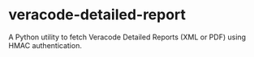 # veracode-detailed-report
A Python utility to fetch Veracode Detailed Reports (XML or PDF) using HMAC authentication.
